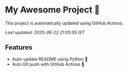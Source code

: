# My Awesome Project 🚀

This project is automatically updated using GitHub Actions.

_Last updated: 2025-06-22 21:05:55 IST_

## Features
- Auto-update README using Python 🐍
- Auto Git push with GitHub Actions 🤖
